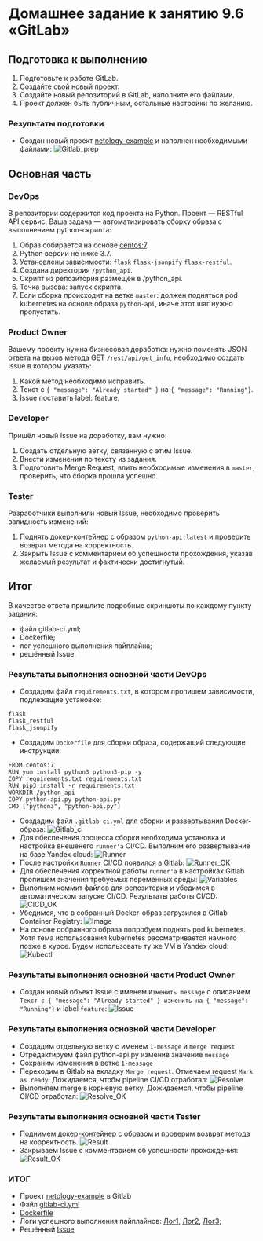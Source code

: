 # Домашнее задание к занятию 9.6 «GitLab»

## Подготовка к выполнению

1. Подготовьте к работе GitLab.
2. Создайте свой новый проект.
3. Создайте новый репозиторий в GitLab, наполните его файлами.
4. Проект должен быть публичным, остальные настройки по желанию.

### Результаты подготовки
* Создан новый проект [netology-example](https://gitlab.com/evgeni-listopad/netology-example) и наполнен необходимыми файлами:
![Gitlab_prep](./TASK_9.6/Gitlab_prep.PNG)

## Основная часть

### DevOps

В репозитории содержится код проекта на Python. Проект — RESTful API сервис. Ваша задача — автоматизировать сборку образа с выполнением python-скрипта:

1. Образ собирается на основе [centos:7](https://hub.docker.com/_/centos?tab=tags&page=1&ordering=last_updated).
2. Python версии не ниже 3.7.
3. Установлены зависимости: `flask` `flask-jsonpify` `flask-restful`.
4. Создана директория `/python_api`.
5. Скрипт из репозитория размещён в /python_api.
6. Точка вызова: запуск скрипта.
7. Если сборка происходит на ветке `master`: должен подняться pod kubernetes на основе образа `python-api`, иначе этот шаг нужно пропустить.

### Product Owner

Вашему проекту нужна бизнесовая доработка: нужно поменять JSON ответа на вызов метода GET `/rest/api/get_info`, необходимо создать Issue в котором указать:

1. Какой метод необходимо исправить.
2. Текст с `{ "message": "Already started" }` на `{ "message": "Running"}`.
3. Issue поставить label: feature.

### Developer

Пришёл новый Issue на доработку, вам нужно:

1. Создать отдельную ветку, связанную с этим Issue.
2. Внести изменения по тексту из задания.
3. Подготовить Merge Request, влить необходимые изменения в `master`, проверить, что сборка прошла успешно.


### Tester

Разработчики выполнили новый Issue, необходимо проверить валидность изменений:

1. Поднять докер-контейнер с образом `python-api:latest` и проверить возврат метода на корректность.
2. Закрыть Issue с комментарием об успешности прохождения, указав желаемый результат и фактически достигнутый.

## Итог

В качестве ответа пришлите подробные скриншоты по каждому пункту задания:

- файл gitlab-ci.yml;
- Dockerfile; 
- лог успешного выполнения пайплайна;
- решённый Issue.

### Результаты выполнения основной части DevOps
* Создадим файл `requirements.txt`, в котором пропишем зависимости, подлежащие установке:
```
flask
flask_restful
flask_jsonpify
```
* Создадим `Dockerfile` для сборки образа, содержащий следующие инструкции:
```
FROM centos:7
RUN yum install python3 python3-pip -y
COPY requirements.txt requirements.txt
RUN pip3 install -r requirements.txt
WORKDIR /python_api
COPY python-api.py python-api.py
CMD ["python3", "python-api.py"]
```
* Создадим файл `.gitlab-ci.yml` для сборки и развертывания Docker-образа:
![Gitlab_ci](./TASK_9.6/Gitlab_ci.PNG)
* Для обеспечения процесса сборки необходима установка и настройка внешенего `runner'a` CI/CD. Выполним его развертывание на базе Yandex cloud:
![Runner](./TASK_9.6/Runner.PNG)
* После настройки `Runner` CI/CD появился в Gitlab:
![Runner_OK](./TASK_9.6/Runner_OK.PNG)
* Для обеспечения корректной работы `runner'a` в настройках Gitlab пропишем значения требуемых переменных среды:
![Variables](./TASK_9.6/Variables.PNG)
* Выполним коммит файлов для репозитория и убедимся в автоматическом запуске CI/CD. Результаты работы CI/CD:
![CICD_OK](./TASK_9.6/CICD_OK.PNG)
* Убедимся, что в собранный Docker-образ загрузился в Gitlab Container Registry:
![Image](./TASK_9.6/Image.PNG)
* На основе собранного образа попробуем поднять pod kubernetes. Хотя тема использования kubernetes рассматривается намного позже в курсе. 
Будем использовать ту же VM в Yandex cloud:
![Kubectl](./TASK_9.6/Kubectl.PNG)

### Результаты выполнения основной части Product Owner
* Создан новый объект Issue с именем `Изменить message` с описанием `Текст с { "message": "Already started" } изменить на { "message": "Running"}` и label `feature`:
![Issue](./TASK_9.6/Issue.PNG)

### Результаты выполнения основной части Developer
* Создадим отдельную ветку с именем `1-message` и `merge request`
* Отредактируем файл python-api.py изменив значение `message`
* Сохраним изменения в ветке `1-message`
* Переходим в Gitlab на вкладку `Merge request`. Отмечаем request `Mark as ready`. Дожидаемся, чтобы pipeline CI/CD отработал:
![Resolve](./TASK_9.6/Resolve.PNG)
* Выполняем merge в корневую ветку. Дожидаемся, чтобы pipeline CI/CD отработал:
![Resolve_OK](./TASK_9.6/Resolve_OK.PNG)

### Результаты выполнения основной части Tester
* Поднимем докер-контейнер с образом и проверим возврат метода на корректность.
![Result](./TASK_9.6/Result.PNG)
* Закрываем Issue с комментарием об успешности прохождения:
![Result_OK](./TASK_9.6/Result_OK.PNG)

### ИТОГ
* Проект [netology-example](https://gitlab.com/evgeni-listopad/netology-example) в Gitlab
* Файл [gitlab-ci.yml](./TASK_9.6/gitlab-ci.yml)
* [Dockerfile](./TASK_9.6/Dockerfile)
* Логи успешного выполнения пайплайнов: 
[Лог1](https://gitlab.com/evgeni-listopad/netology-example/-/jobs/4044690575),
[Лог2](https://gitlab.com/evgeni-listopad/netology-example/-/jobs/4046812987),
[Лог3](https://gitlab.com/evgeni-listopad/netology-example/-/jobs/4046823552);
* Решённый [Issue](https://gitlab.com/evgeni-listopad/netology-example/-/issues/1)


